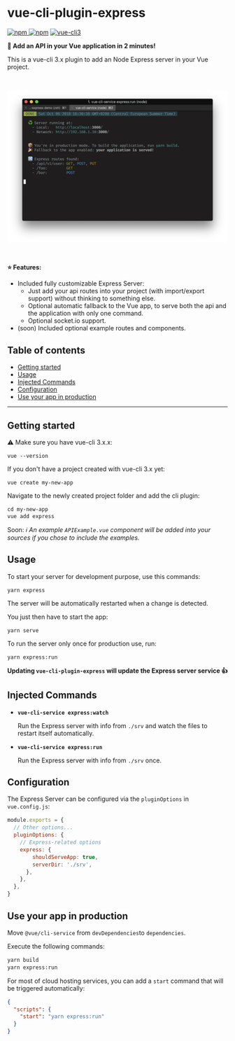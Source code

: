 # vue-cli-plugin-express

[![npm](https://img.shields.io/npm/v/vue-cli-plugin-express.svg) ![npm](https://img.shields.io/npm/dt/vue-cli-plugin-express.svg)](https://www.npmjs.com/package/vue-cli-plugin-express)
[![vue-cli3](https://img.shields.io/badge/vue--cli-3.x-brightgreen.svg)](https://github.com/vuejs/vue-cli)

**:rocket: Add an API in your Vue application in 2 minutes!**

This is a vue-cli 3.x plugin to add an Node Express server in your Vue project.

<br>

![screenshot](./screenshot.png)

<br>

**:star: Features:**

- Included fully customizable Express Server:
  - Just add your api routes into your project (with import/export support) without thinking to something else.
  - Optional automatic fallback to the Vue app, to serve both the api and the application with only one command. 
  - Optional socket.io support.
- (soon) Included optional example routes and components.

## Table of contents

- [Getting started](#getting-started)
- [Usage](#usage)
- [Injected Commands](#injected-commands)
- [Configuration](#configuration)
- [Use your app in production](#use-your-app-in-production)

---

## Getting started

:warning: Make sure you have vue-cli 3.x.x:

```
vue --version
```

If you don't have a project created with vue-cli 3.x yet:

```
vue create my-new-app
```

Navigate to the newly created project folder and add the cli plugin:

```
cd my-new-app
vue add express
```
Soon:
*:information_source: An example `APIExample.vue` component will be added into your sources if you chose to include the examples.*

## Usage

To start your server for development purpose, use this commands:

```
yarn express
```

The server will be automatically restarted when a change is detected.

You just then have to start the app:

```
yarn serve
```

To run the server only once for production use, run:
```
yarn express:run
```

**Updating `vue-cli-plugin-express` will update the Express server service :+1:**

## Injected Commands

- **`vue-cli-service express:watch`**

  Run the Express server with info from `./srv` and watch the files to restart itself automatically.

- **`vue-cli-service express:run`**

  Run the Express server with info from `./srv` once.

## Configuration

The Express Server can be configured via the `pluginOptions` in `vue.config.js`:

```js
module.exports = {
  // Other options...
  pluginOptions: {
    // Express-related options
    express: {
        shouldServeApp: true,
        serverDir: './srv',
      },
    },
  },
}
```

## Use your app in production

Move `@vue/cli-service` from `devDependencies`to `dependencies`.

Execute the following commands:
```bash
yarn build
yarn express:run
```

For most of cloud hosting services, you can add a `start` command that will be triggered automatically:
```json
{
  "scripts": {
    "start": "yarn express:run" 
  }
}
```
